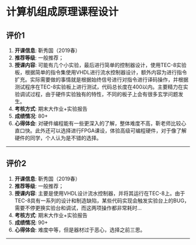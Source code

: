 # 计算机组成原理课程设计

## 评价1

1. **开课信息**: 靳秀国（2019春）
2. **推荐等级**: 一般推荐；
3. **授课内容**: 可能有几个小实验，最后进行简单的控制器设计，使用TEC-8实验板，根据简单的指令集使用VHDL进行流水控制器设计，额外内容为进行指令扩充。实际需要做的事情就是根据始终信号进行对指令进行译码操作，并根据测试程序在TEC-8实验板上进行测试，代码总长度在400以内。主要精力在实验调试过程，由于硬件实验独有的特性，不同的板子上会有很多玄学问题发生。
4. **考核方式**: 期末大作业+实验报告
5. **成绩情况**: 80+
7. **心得体会**: 对硬件编程能有一些更深入的了解，整体难度不高，靳老师比较心直口快。此外还可以选择进行FPGA课设，体验高级可编程硬件，对于像了解硬件的同学，个人认为是不错的选择。

---

## 评价2

1. **开课信息**: 靳秀国（2019春）
2. **推荐等级**: 一般推荐；
3. **授课内容**: 主要是使用VHDL设计流水控制器，并将其运行在TEC-8上。由于TEC-8具有一系列的设计和制造缺陷，某些代码实现会触发实验台上的BUG，需要不停更换实验台和调试，而这两项操作都非常耗时...
4. **考核方式**: 期末大作业+实验报告
5. **成绩情况**: 90+
7. **心得体会**: 难度中等，但是器材过于恶心，选择之前三思。

---
